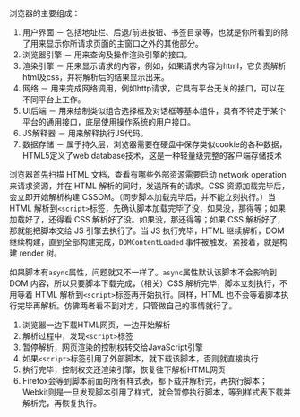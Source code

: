 浏览器的主要组成：

1.  用户界面 － 包括地址栏、后退/前进按钮、书签目录等，也就是你所看到的除了用来显示你所请求页面的主窗口之外的其他部分。
2.  浏览器引擎 － 用来查询及操作渲染引擎的接口。
3.  渲染引擎 － 用来显示请求的内容，例如，如果请求内容为html，它负责解析html及css，并将解析后的结果显示出来。
4.  网络 － 用来完成网络调用，例如http请求，它具有平台无关的接口，可以在不同平台上工作。
5.  UI后端 － 用来绘制类似组合选择框及对话框等基本组件，具有不特定于某个平台的通用接口，底层使用操作系统的用户接口。
6.  JS解释器 － 用来解释执行JS代码。
7.  数据存储 － 属于持久层，浏览器需要在硬盘中保存类似cookie的各种数据，HTML5定义了web database技术，这是一种轻量级完整的客户端存储技术



浏览器首先扫描 HTML 文档，查看有哪些外部资源需要启动 network operation 来请求资源，并在 HTML 解析的同时，发送所有的请求。CSS 资源加载完毕后，会立即开始解析构建 CSSOM。（同步脚本加载完毕后，并不能立刻执行。）当 HTML 解析到`<script>`标签，先确认脚本加载完毕了没，如果没，那得等；如果加载好了，还得看 CSS 解析好了没。如果没，那还得等；如果 CSS 解析好了，那就能把脚本交给 JS 引擎去执行了。当 JS 执行完毕，HTML 继续解析，DOM 继续构建，直到全部构建完成，`DOMContentLoaded` 事件被触发。紧接着，就是构建 render 树。

如果脚本有`async`属性，问题就又不一样了。`async`属性默认该脚本不会影响到 DOM 内容，所以只要脚本下载完成，（相关）CSS 解析完毕，脚本立刻执行，不用等着 HTML 解析到`<script>`标签再开始执行。同样，HTML 也不会等着脚本执行完毕再解析。仿佛两者看不到对方，只管做自己的事情就行了。









1.  浏览器一边下载HTML网页，一边开始解析
2.  解析过程中，发现`<script>`标签
3.  暂停解析，网页渲染的控制权转交给JavaScript引擎
4.  如果`<script>`标签引用了外部脚本，就下载该脚本，否则就直接执行
5.  执行完毕，控制权交还渲染引擎，恢复往下解析HTML网页
6.  Firefox会等到脚本前面的所有样式表，都下载并解析完，再执行脚本；Webkit则是一旦发现脚本引用了样式，就会暂停执行脚本，等到样式表下载并解析完，再恢复执行。
